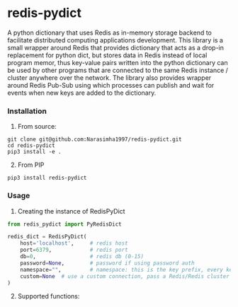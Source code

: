 # redis-pydict
A python dictionary that uses Redis as in-memory storage backend to facilitate distributed computing applications development. This library is a small wrapper around Redis that provides dictionary that acts as a drop-in replacement for python dict, but stores data in Redis instead of local program memor, thus key-value pairs written into the python dictionary can be used by other programs that are connected to the same Redis instance / cluster anywhere over the network. The library also provides wrapper around Redis Pub-Sub using which processes can publish and wait for events when new keys are added to the dictionary.

### Installation
1. From source:
```
git clone git@github.com:Narasimha1997/redis-pydict.git
cd redis-pydict
pip3 install -e .
```

2. From PIP
```
pip3 install redis-pydict
```

### Usage
1. Creating the instance of RedisPyDict
```python
from redis_pydict import PyRedisDict

redis_dict = RedisPyDict(
    host='localhost',     # redis host
    port=6379,            # redis port
    db=0,                 # redis db (0-15)
    password=None,        # password if using password auth
    namespace="",         # namespace: this is the key prefix, every key inserted into the dict will be prefixed with this namespace string when inserting into Redis, this provides some degree of isolation between namespaces
    custom=None  # use a custom connection, pass a Redis/Redis cluster connection object manually, parameters like `host`, `port`, `db` and `password` will be ignored if this is not None
)
```

2. Supported functions:



